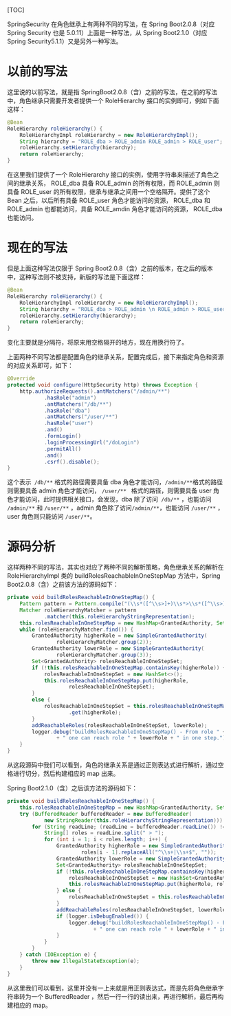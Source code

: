 [TOC]

SpringSecurity 在角色继承上有两种不同的写法，在 Spring Boot2.0.8（对应 Spring Security 也是 5.0.11）上面是一种写法，从 Spring Boot2.1.0（对应 Spring Security5.1.1）又是另外一种写法。

# 以前的写法
这里说的以前写法，就是指 SpringBoot2.0.8（含）之前的写法，在之前的写法中，角色继承只需要开发者提供一个 RoleHierarchy 接口的实例即可，例如下面这样：
```java
@Bean
RoleHierarchy roleHierarchy() {
    RoleHierarchyImpl roleHierarchy = new RoleHierarchyImpl();
    String hierarchy = "ROLE_dba > ROLE_admin ROLE_admin > ROLE_user";
    roleHierarchy.setHierarchy(hierarchy);
    return roleHierarchy;
}
```
在这里我们提供了一个 RoleHierarchy 接口的实例，使用字符串来描述了角色之间的继承关系， ROLE_dba 具备 ROLE_admin 的所有权限，而 ROLE_admin 则具备 ROLE_user 的所有权限，继承与继承之间用一个空格隔开。提供了这个 Bean 之后，以后所有具备 ROLE_user 角色才能访问的资源， ROLE_dba 和 ROLE_admin 也都能访问，具备 ROLE_amdin 角色才能访问的资源， ROLE_dba 也能访问。

# 现在的写法
但是上面这种写法仅限于 Spring Boot2.0.8（含）之前的版本，在之后的版本中，这种写法则不被支持，新版的写法是下面这样：
```java
@Bean
RoleHierarchy roleHierarchy() {
    RoleHierarchyImpl roleHierarchy = new RoleHierarchyImpl();
    String hierarchy = "ROLE_dba > ROLE_admin \n ROLE_admin > ROLE_user";
    roleHierarchy.setHierarchy(hierarchy);
    return roleHierarchy;
}
```
变化主要就是分隔符，将原来用空格隔开的地方，现在用换行符了。

上面两种不同写法都是配置角色的继承关系，配置完成后，接下来指定角色和资源的对应关系即可，如下：
```java
@Override
protected void configure(HttpSecurity http) throws Exception {
    http.authorizeRequests().antMatchers("/admin/**")
            .hasRole("admin")
            .antMatchers("/db/**")
            .hasRole("dba")
            .antMatchers("/user/**")
            .hasRole("user")
            .and()
            .formLogin()
            .loginProcessingUrl("/doLogin")
            .permitAll()
            .and()
            .csrf().disable();
}
```
这个表示` /db/**` 格式的路径需要具备 dba 角色才能访问，` /admin/** `格式的路径则需要具备 admin 角色才能访问， `/user/** ` 格式的路径，则需要具备 user 角色才能访问，此时提供相关接口，会发现，dba 除了访问` /db/**` ，也能访问 `/admin/**` 和 `/user/**` ，admin 角色除了访问` /admin/** `，也能访问 `/user/**` ，user 角色则只能访问 ` /user/** `。

# 源码分析
这样两种不同的写法，其实也对应了两种不同的解析策略，角色继承关系的解析在 RoleHierarchyImpl 类的 buildRolesReachableInOneStepMap 方法中，Spring Boot2.0.8（含）之前该方法的源码如下：
```java
private void buildRolesReachableInOneStepMap() {
	Pattern pattern = Pattern.compile("(\\s*([^\\s>]+)\\s*>\\s*([^\\s>]+))");
	Matcher roleHierarchyMatcher = pattern
			.matcher(this.roleHierarchyStringRepresentation);
	this.rolesReachableInOneStepMap = new HashMap<GrantedAuthority, Set<GrantedAuthority>>();
	while (roleHierarchyMatcher.find()) {
		GrantedAuthority higherRole = new SimpleGrantedAuthority(
				roleHierarchyMatcher.group(2));
		GrantedAuthority lowerRole = new SimpleGrantedAuthority(
				roleHierarchyMatcher.group(3));
		Set<GrantedAuthority> rolesReachableInOneStepSet;
		if (!this.rolesReachableInOneStepMap.containsKey(higherRole)) {
			rolesReachableInOneStepSet = new HashSet<>();
			this.rolesReachableInOneStepMap.put(higherRole,
					rolesReachableInOneStepSet);
		}
		else {
			rolesReachableInOneStepSet = this.rolesReachableInOneStepMap
					.get(higherRole);
		}
		addReachableRoles(rolesReachableInOneStepSet, lowerRole);
		logger.debug("buildRolesReachableInOneStepMap() - From role " + higherRole
				+ " one can reach role " + lowerRole + " in one step.");
	}
}
```
从这段源码中我们可以看到，角色的继承关系是通过正则表达式进行解析，通过空格进行切分，然后构建相应的 map 出来。

Spring Boot2.1.0（含）之后该方法的源码如下：
```java
private void buildRolesReachableInOneStepMap() {
	this.rolesReachableInOneStepMap = new HashMap<GrantedAuthority, Set<GrantedAuthority>>();
	try (BufferedReader bufferedReader = new BufferedReader(
			new StringReader(this.roleHierarchyStringRepresentation))) {
		for (String readLine; (readLine = bufferedReader.readLine()) != null;) {
			String[] roles = readLine.split(" > ");
			for (int i = 1; i < roles.length; i++) {
				GrantedAuthority higherRole = new SimpleGrantedAuthority(
						roles[i - 1].replaceAll("^\\s+|\\s+$", ""));
				GrantedAuthority lowerRole = new SimpleGrantedAuthority(roles[i].replaceAll("^\\s+|\\s+$
				Set<GrantedAuthority> rolesReachableInOneStepSet;
				if (!this.rolesReachableInOneStepMap.containsKey(higherRole)) {
					rolesReachableInOneStepSet = new HashSet<GrantedAuthority>();
					this.rolesReachableInOneStepMap.put(higherRole, rolesReachableInOneStepSet);
				} else {
					rolesReachableInOneStepSet = this.rolesReachableInOneStepMap.get(higherRole);
				}
				addReachableRoles(rolesReachableInOneStepSet, lowerRole);
				if (logger.isDebugEnabled()) {
					logger.debug("buildRolesReachableInOneStepMap() - From role " + higherRole
							+ " one can reach role " + lowerRole + " in one step.");
				}
			}
		}
	} catch (IOException e) {
		throw new IllegalStateException(e);
	}
}
```
从这里我们可以看到，这里并没有一上来就是用正则表达式，而是先将角色继承字符串转为一个 BufferedReader ，然后一行一行的读出来，再进行解析，最后再构建相应的 map。
